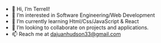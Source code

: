 - 👋 Hi, I’m Terrell!
- 👀 I’m interested in Software Engineering/Web Development
- 🌱 I’m currently learning Html/Css/JavaScript & React
- 💞️ I’m looking to collaborate on projects and applications.
- 📫 Reach me at dajuanhudson33@gmail.com

<!---
SirRel1/SirRel1 is a ✨ special ✨ repository because its `README.md` (this file) appears on your GitHub profile.
You can click the Preview link to take a look at your changes.
--->
